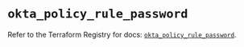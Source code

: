 # `okta_policy_rule_password`

Refer to the Terraform Registry for docs: [`okta_policy_rule_password`](https://registry.terraform.io/providers/okta/okta/4.20.0/docs/resources/policy_rule_password).

